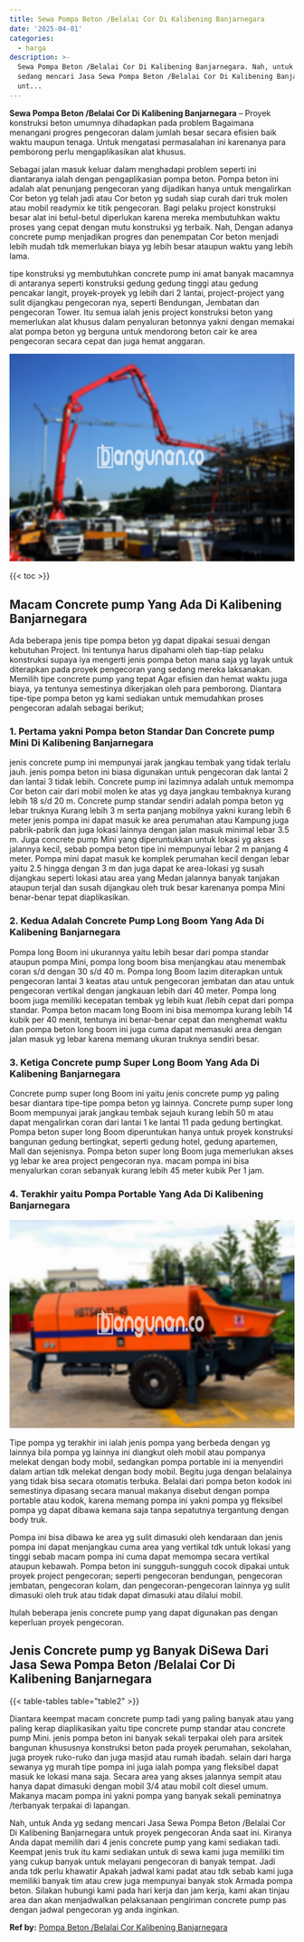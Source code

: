 ```yaml
---
title: Sewa Pompa Beton /Belalai Cor Di Kalibening Banjarnegara
date: '2025-04-01'
categories:
  - harga
description: >-
  Sewa Pompa Beton /Belalai Cor Di Kalibening Banjarnegara. Nah, untuk Anda yg
  sedang mencari Jasa Sewa Pompa Beton /Belalai Cor Di Kalibening Banjarnegara
  unt...
---
```


**Sewa Pompa Beton /Belalai Cor Di Kalibening Banjarnegara** – Proyek konstruksi beton umumnya dihadapkan pada problem Bagaimana menangani progres pengecoran dalam jumlah besar secara efisien baik waktu maupun tenaga. Untuk mengatasi permasalahan ini karenanya para pemborong perlu mengaplikasikan alat khusus.

Sebagai jalan masuk keluar dalam menghadapi problem seperti ini diantaranya ialah dengan pengaplikasian pompa beton. Pompa beton ini adalah alat penunjang pengecoran yang dijadikan hanya untuk mengalirkan Cor beton yg telah jadi atau Cor beton yg sudah siap curah dari truk molen atau mobil readymix ke titik pengecoran. Bagi pelaku project konstruksi besar alat ini betul-betul diperlukan karena mereka membutuhkan waktu proses yang cepat dengan mutu konstruksi yg terbaik. Nah, Dengan adanya concrete pump menjadikan progres dan penempatan Cor beton menjadi lebih mudah tdk memerlukan biaya yg lebih besar ataupun waktu yang lebih lama.

tipe konstruksi yg membutuhkan concrete pump ini amat banyak macamnya di antaranya seperti konstruksi gedung gedung tinggi atau gedung pencakar langit, proyek-proyek yg lebih dari 2 lantai, project-project yang sulit dijangkau pengecoran nya, seperti Bendungan, Jembatan dan pengecoran Tower. Itu semua ialah jenis project konstruksi beton yang memerlukan alat khusus dalam penyaluran betonnya yakni dengan memakai alat pompa beton yg berguna untuk mendorong beton cair ke area pengecoran secara cepat dan juga hemat anggaran.

![Sewa Pompa Beton /Belalai Cor Di Kalibening Banjarnegara](/images/sewa-concrete-pump-21.png)

{{< toc >}}

## Macam Concrete pump Yang Ada Di Kalibening Banjarnegara

Ada beberapa jenis tipe pompa beton yg dapat dipakai sesuai dengan kebutuhan Project. Ini tentunya harus dipahami oleh tiap-tiap pelaku konstruksi supaya iya mengerti jenis pompa beton mana saja yg layak untuk diterapkan pada proyek pengecoran yang sedang mereka laksanakan. Memilih tipe concrete pump yang tepat Agar efisien dan hemat waktu juga biaya, ya tentunya semestinya dikerjakan oleh para pemborong. Diantara tipe-tipe pompa beton yg kami sediakan untuk memudahkan proses pengecoran adalah sebagai berikut;

### 1\. Pertama yakni Pompa beton Standar Dan Concrete pump Mini Di Kalibening Banjarnegara

jenis concrete pump ini mempunyai jarak jangkau tembak yang tidak terlalu jauh. jenis pompa beton ini biasa digunakan untuk pengecoran dak lantai 2 dan lantai 3 tidak lebih. Concrete pump ini lazimnya adalah untuk memompa Cor beton cair dari mobil molen ke atas yg daya jangkau tembaknya kurang lebih 18 s/d 20 m. Concrete pump standar sendiri adalah pompa beton yg lebar truknya Kurang lebih 3 m serta panjang mobilnya yakni kurang lebih 6 meter jenis pompa ini dapat masuk ke area perumahan atau Kampung juga pabrik-pabrik dan juga lokasi lainnya dengan jalan masuk minimal lebar 3.5 m. Juga concrete pump Mini yang diperuntukkan untuk lokasi yg akses jalannya kecil, sebab pompa beton tipe ini mempunyai lebar 2 m panjang 4 meter. Pompa mini dapat masuk ke komplek perumahan kecil dengan lebar yaitu 2.5 hingga dengan 3 m dan juga dapat ke area-lokasi yg susah dijangkau seperti lokasi atau area yang Medan jalannya banyak tanjakan ataupun terjal dan susah dijangkau oleh truk besar karenanya pompa Mini benar-benar tepat diaplikasikan.

### 2\. Kedua Adalah Concrete Pump Long Boom Yang Ada Di Kalibening Banjarnegara

Pompa long Boom ini ukurannya yaitu lebih besar dari pompa standar ataupun pompa Mini, pompa long boom bisa menjangkau atau menembak coran s/d dengan 30 s/d 40 m. Pompa long Boom lazim diterapkan untuk pengecoran lantai 3 keatas atau untuk pengecoran jembatan dan atau untuk pengecoran vertikal dengan jangkauan lebih dari 40 meter. Pompa long boom juga memiliki kecepatan tembak yg lebih kuat /lebih cepat dari pompa standar. Pompa beton macam long Boom ini bisa memompa kurang lebih 14 kubik per 40 menit, tentunya ini benar-benar cepat dan menghemat waktu dan pompa beton long boom ini juga cuma dapat memasuki area dengan jalan masuk yg lebar karena memang ukuran truknya sendiri besar.

### 3\. Ketiga Concrete pump Super Long Boom Yang Ada Di Kalibening Banjarnegara

Concrete pump super long Boom ini yaitu jenis concrete pump yg paling besar diantara tipe-tipe pompa beton yg lainnya. Concrete pump super long Boom mempunyai jarak jangkau tembak sejauh kurang lebih 50 m atau dapat mengalirkan coran dari lantai 1 ke lantai 11 pada gedung bertingkat. Pompa beton super long Boom diperuntukan hanya untuk proyek konstruksi bangunan gedung bertingkat, seperti gedung hotel, gedung apartemen, Mall dan sejenisnya. Pompa beton super long Boom juga memerlukan akses yg lebar ke area project pengecoran nya. macam pompa ini bisa menyalurkan coran sebanyak kurang lebih 45 meter kubik Per 1 jam.

### 4\. Terakhir yaitu Pompa Portable Yang Ada Di Kalibening Banjarnegara

![Sewa Pompa Beton /Belalai Cor Di Kalibening Banjarnegara](/images/sewa-concrete-pump-16.png)

Tipe pompa yg terakhir ini ialah jenis pompa yang berbeda dengan yg lainnya bila pompa yg lainnya ini diangkut oleh mobil atau pompanya melekat dengan body mobil, sedangkan pompa portable ini ia menyendiri dalam artian tdk melekat dengan body mobil. Begitu juga dengan belalainya yang tidak bisa secara otomatis terbuka. Belalai dari pompa beton kodok ini semestinya dipasang secara manual makanya disebut dengan pompa portable atau kodok, karena memang pompa ini yakni pompa yg fleksibel pompa yg dapat dibawa kemana saja tanpa sepatutnya tergantung dengan body truk.

Pompa ini bisa dibawa ke area yg sulit dimasuki oleh kendaraan dan jenis pompa ini dapat menjangkau cuma area yang vertikal tdk untuk lokasi yang tinggi sebab macam pompa ini cuma dapat memompa secara vertikal ataupun kebawah. Pompa beton ini sungguh-sungguh cocok dipakai untuk proyek project pengecoran; seperti pengecoran bendungan, pengecoran jembatan, pengecoran kolam, dan pengecoran-pengecoran lainnya yg sulit dimasuki oleh truk atau tidak dapat dimasuki atau dilalui mobil.

Itulah beberapa jenis concrete pump yang dapat digunakan pas dengan keperluan proyek pengecoran.

## Jenis Concrete pump yg Banyak DiSewa Dari Jasa Sewa Pompa Beton /Belalai Cor Di Kalibening Banjarnegara

{{< table-tables table="table2" >}}

Diantara keempat macam concrete pump tadi yang paling banyak atau yang paling kerap diaplikasikan yaitu tipe concrete pump standar atau concrete pump Mini. jenis pompa beton ini banyak sekali terpakai oleh para arsitek bangunan khususnya konstruksi beton pada proyek perumahan, sekolahan, juga proyek ruko-ruko dan juga masjid atau rumah ibadah. selain dari harga sewanya yg murah tipe pompa ini juga ialah pompa yang fleksibel dapat masuk ke lokasi mana saja. Secara area yang akses jalannya sempit atau hanya dapat dimasuki dengan mobil 3/4 atau mobil colt diesel umum. Makanya macam pompa ini yakni pompa yang banyak sekali peminatnya /terbanyak terpakai di lapangan.

Nah, untuk Anda yg sedang mencari Jasa Sewa Pompa Beton /Belalai Cor Di Kalibening Banjarnegara untuk proyek pengecoran Anda saat ini. Kiranya Anda dapat memilih dari 4 jenis concrete pump yang kami sediakan tadi. Keempat jenis truk itu kami sediakan untuk di sewa kami juga memiliki tim yang cukup banyak untuk melayani pengecoran di banyak tempat. Jadi anda tdk perlu khawatir Apakah jadwal kami padat atau tdk sebab kami juga memiliki banyak tim atau crew juga mempunyai banyak stok Armada pompa beton. Silakan hubungi kami pada hari kerja dan jam kerja, kami akan tinjau area dan akan menjadwalkan pelaksanaan pengiriman concrete pump pas dengan jadwal pengecoran yg anda inginkan.

**Ref by:** [Pompa Beton /Belalai Cor Kalibening Banjarnegara](https://id.wikipedia.org/wiki/Pompa)
